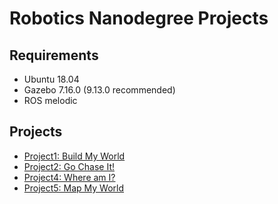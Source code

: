 # Robotics Nanodegree Projects

## Requirements

* Ubuntu 18.04
* Gazebo 7.16.0 (9.13.0 recommended)
* ROS melodic

## Projects

* [Project1: Build My World](./Project1)
* [Project2: Go Chase It!](./Project2)
* [Project4: Where am I?](./Project4)
* [Project5: Map My World](./Project5)